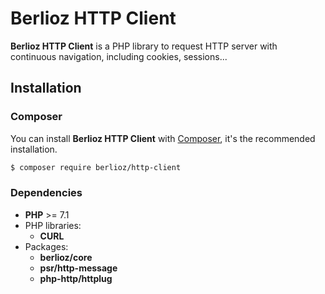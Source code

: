 # Berlioz HTTP Client

**Berlioz HTTP Client** is a PHP library to request HTTP server with continuous navigation, including cookies, sessions...

## Installation

### Composer

You can install **Berlioz HTTP Client** with [Composer](https://getcomposer.org/), it's the recommended installation.

```bash
$ composer require berlioz/http-client
```

### Dependencies

- **PHP** >= 7.1
- PHP libraries:
  - **CURL**
- Packages:
  - **berlioz/core**
  - **psr/http-message**
  - **php-http/httplug**
